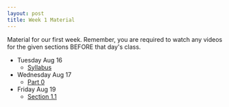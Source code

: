 ```yaml
---
layout: post
title: Week 1 Material
---
```


Material for our first week. Remember, you are required to watch
any videos for the given sections BEFORE that day's class.

- Tuesday Aug 16
    - [Syllabus]({{site.baseurl}}about/)
- Wednesday Aug 17
    - [Part 0]({{site.baseurl}}part0/)
- Friday Aug 19
    - [Section 1.1]({{site.baseurl}}part1)
